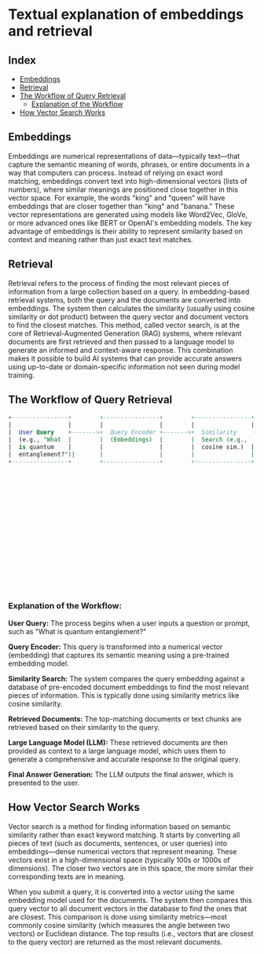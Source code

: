 # Textual explanation of embeddings and retrieval

## Index
- [Embeddings](#embeddings)
- [Retrieval](#retrieval)
- [The Workflow of Query Retrieval](#the-workflow-of-query-retrieval)
  - [Explanation of the Workflow](#explanation-of-the-workflow)
- [How Vector Search Works](#how-vector-search-works)

## Embeddings

Embeddings are numerical representations of data—typically text—that capture the semantic meaning of words, phrases, or entire documents in a way that computers can process. Instead of relying on exact word matching, embeddings convert text into high-dimensional vectors (lists of numbers), where similar meanings are positioned close together in this vector space. For example, the words "king" and "queen" will have embeddings that are closer together than "king" and "banana." These vector representations are generated using models like Word2Vec, GloVe, or more advanced ones like BERT or OpenAI's embedding models. The key advantage of embeddings is their ability to represent similarity based on context and meaning rather than just exact text matches.

## Retrieval

Retrieval refers to the process of finding the most relevant pieces of information from a large collection based on a query. In embedding-based retrieval systems, both the query and the documents are converted into embeddings. The system then calculates the similarity (usually using cosine similarity or dot product) between the query vector and document vectors to find the closest matches. This method, called vector search, is at the core of Retrieval-Augmented Generation (RAG) systems, where relevant documents are first retrieved and then passed to a language model to generate an informed and context-aware response. This combination makes it possible to build AI systems that can provide accurate answers using up-to-date or domain-specific information not seen during model training.

## The Workflow of Query Retrieval

```sql
+----------------+        +----------------+        +----------------+        +----------------+
|                |        |                |        |                |        |                |
|  User Query    +------->+  Query Encoder +------->+  Similarity     +------->+  Retrieved     |
|  (e.g., "What  |        |  (Embeddings)  |        |  Search (e.g.,  |        |  Documents     |
|  is quantum    |        |                |        |  cosine sim.)  |        |  or Chunks     |
|  entanglement?")|       |                |        |                |        |                |
+----------------+        +----------------+        +----------------+        +----------------+
                                                                                      |
                                                                                      v
                                                                              +----------------+
                                                                              |                |
                                                                              |  Large Language|
                                                                              |  Model (LLM)   |
                                                                              |  (e.g., GPT)   |
                                                                              |                |
                                                                              +----------------+
                                                                                      |
                                                                                      v
                                                                              +----------------+
                                                                              |                |
                                                                              |  Final Answer  |
                                                                              |  Generation    |
                                                                              |                |
                                                                              +----------------+

```

### Explanation of the Workflow:

**User Query:** The process begins when a user inputs a question or prompt, such as "What is quantum entanglement?"


**Query Encoder:** This query is transformed into a numerical vector (embedding) that captures its semantic meaning using a pre-trained embedding model.


**Similarity Search:** The system compares the query embedding against a database of pre-encoded document embeddings to find the most relevant pieces of information. This is typically done using similarity metrics like cosine similarity.


**Retrieved Documents:** The top-matching documents or text chunks are retrieved based on their similarity to the query.


**Large Language Model (LLM):** These retrieved documents are then provided as context to a large language model, which uses them to generate a comprehensive and accurate response to the original query.


**Final Answer Generation:** The LLM outputs the final answer, which is presented to the user.

## How Vector Search Works

Vector search is a method for finding information based on semantic similarity rather than exact keyword matching. It starts by converting all pieces of text (such as documents, sentences, or user queries) into embeddings—dense numerical vectors that represent meaning. These vectors exist in a high-dimensional space (typically 100s or 1000s of dimensions). The closer two vectors are in this space, the more similar their corresponding texts are in meaning.

When you submit a query, it is converted into a vector using the same embedding model used for the documents. The system then compares this query vector to all document vectors in the database to find the ones that are closest. This comparison is done using similarity metrics—most commonly cosine similarity (which measures the angle between two vectors) or Euclidean distance. The top results (i.e., vectors that are closest to the query vector) are returned as the most relevant documents.